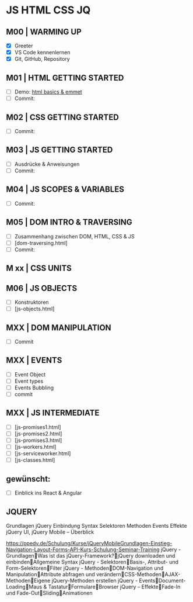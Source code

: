 # JS HTML CSS JQ

## M00 | WARMING UP

- [x] Greeter
- [x] VS Code kennenlernen
- [x] Git, GitHub, Repository

## M01 | HTML GETTING STARTED

- [ ] Demo: [html basics & emmet](html-hellohtml.html)
- [ ] Commit: 

## M02 | CSS GETTING STARTED

- [ ] Commit: 

## M03 | JS GETTING STARTED

- [ ] Ausdrücke & Anweisungen
- [ ] Commit: 

## M04 | JS SCOPES & VARIABLES

- [ ] Commit: 

## M05 | DOM INTRO & TRAVERSING

- [ ] Zusammenhang zwischen DOM, HTML, CSS & JS
- [ ] [dom-traversing.html]
- [ ] Commit:

## M xx | CSS UNITS

## M06 | JS OBJECTS

- [ ] Konstruktoren
- [ ] [js-objects.html]

## MXX | DOM MANIPULATION

- [ ] Commit

## MXX | EVENTS

- [ ] Event Object
- [ ] Event types
- [ ] Events Bubbling
- [ ] commit
## MXX | JS INTERMEDIATE

- [ ] [js-promises1.html]
- [ ] [js-promises2.html]
- [ ] [js-promises3.html]
- [ ] [js-workers.html]
- [ ] [js-serviceworker.html]
- [ ] [js-classes.html]

## gewünscht:

- [ ] Einblick ins React & Angular

## JQUERY ##

Grundlagen jQuery
Einbindung
Syntax
Selektoren
Methoden
Events
Effekte
jQuery UI, jQuery Mobile – Überblick

https://ppedv.de/Schulung/Kurse/jQueryMobileGrundlagen-Einstieg-Navigation-Layout-Forms-API-Kurs-Schulung-Seminar-Training
jQuery - GrundlagenWas ist das jQuery-Framework?jQuery downloaden und einbindenAllgemeine Syntax
jQuery - SelektorenBasis-, Attribut- und Form-SelektorenFilter
jQuery - MethodenDOM-Navigation und ManipulationAttribute abfragen und verändernCSS-MethodenAJAX-MethodenEigene jQuery-Methoden erstellen
jQuery - EventsDocument-LoadingMaus & TastaturFormulareBrowser
jQuery – EffekteFade-In und Fade-OutSlidingAnimationen


